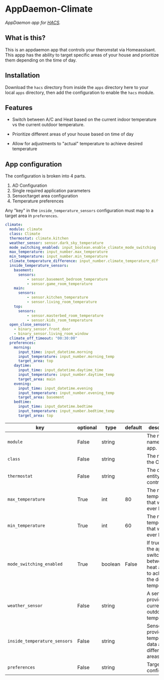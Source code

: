 # AppDaemon-Climate

_AppDaemon app for [HACS](https://github.com/custom-components/hacs)._

## What is this?

This is an appdaemon app that controls your theromstat via Homeassisant. This appp has the ability to target specific areas of your house and prioritize them depending on the time of day.

## Installation

Download the `hacs` directory from inside the `apps` directory here to your local `apps` directory, then add the configuration to enable the `hacs` module.

## Features

* Switch between A/C and Heat based on the current indoor temperature vs the current outdoor temperature.

* Prioritize different areas of your house based on time of day

* Allow for adjustments to "actual" temperature to achieve desired temperature

## App configuration

The configuration is broken into 4 parts.

1. AD Configuration
1. Single required application parameters
1. Sensor/target area configuration
1. Temperature preferences

Any "key" in the `inside_temperature_sensors` configuration must map to a target area in `preferences`.

```yaml
climate:
  module: climate
  class: Climate
  thermostat: climate.kitchen
  weather_sensor: sensor.dark_sky_temperature
  mode_switching_enabled: input_boolean.enable_climate_mode_switching
  max_temperature: input_number.max_temperature
  min_temperature: input_number.min_temperature
  climate_temperature_difference: input_number.climate_temperature_difference
  inside_temperature_sensors:
    basement:
      sensors:
          - sensor.basement_bedroom_temperature
          - sensor.game_room_temperature
    main:
      sensors:
          - sensor.kitchen_temperature
          - sensor.living_room_temperature
    top:
      sensors:
          - sensor.masterbed_room_temperature
          - sensor.kids_room_temperature
  open_close_sensors:
    - binary_sensor.front_door
    - binary_sensor.living_room_window
  climate_off_timeout: "00:30:00"
  preferences:
    morning:
      input_time: input_datetime.morning
      input_temperature: input_number.morning_temp
      target_area: top
    daytime:
      input_time: input_datetime.daytime_time
      input_temperature: input_number.daytime_temp
      target_area: main
    evening:
      input_time: input_datetime.evening
      input_temperature: input_number.evening_temp
      target_area: basement
    bedtime:
      input_time: input_datetime.bedtime
      input_temperature: input_number.bedtime_temp
      target_area: top
```

| key | optional | type | default | description |
| --- | --- | --- | --- | --- |
| `module` | False | string | | The module name of the app. |
| `class` | False | string | | The name of the Class. |
| `thermostat` | False | string | | The climate entity to control. |
| `max_temperature` | True | int | 80 | The max temperature that would ever be set. |
| `min_temperature` | True | int | 60 | The min temperature that would ever be set. |
| `mode_switching_enabled` | True | boolean | False | If true, then the app will switch between heat and A/C to acheive the desired temperature  |
| `weather_sensor` | False | string | | A sensor that provides the current outdoor temperature. |
| `inside_temperature_sensors` | False | string | | Sensors that provide temperature data about different areas. |
| `preferences` | False | string | |  Target area configuration |
